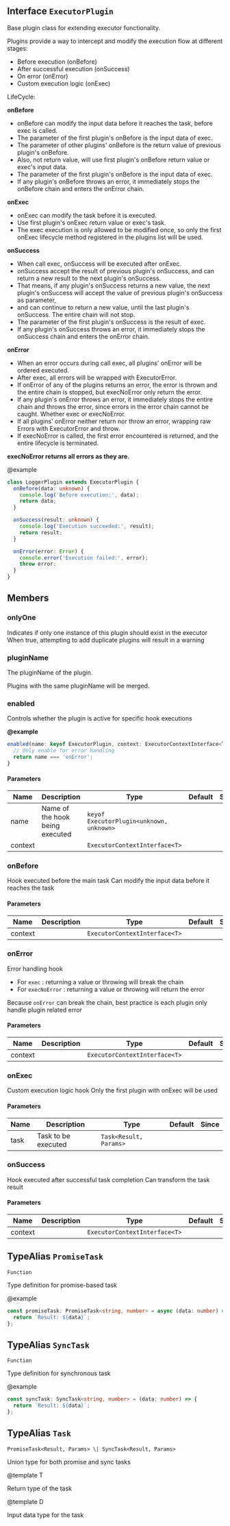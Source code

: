 ## Interface `ExecutorPlugin`
Base plugin class for extending executor functionality.

Plugins provide a way to intercept and modify the execution flow at different stages:
- Before execution (onBefore)
- After successful execution (onSuccess)
- On error (onError)
- Custom execution logic (onExec)

LifeCycle:

**onBefore**
  - onBefore can modify the input data before it reaches the task, before exec is called.
  - The parameter of the first plugin's onBefore is the input data of exec.
  - The parameter of other plugins' onBefore is the return value of previous plugin's onBefore.
  - Also, not return value, will use first plugin's onBefore return value or exec's input data.
  - The parameter of the first plugin's onBefore is the input data of exec.
  - If any plugin's onBefore throws an error, it immediately stops the onBefore chain and enters the onError chain.

**onExec**
  - onExec can modify the task before it is executed.
  - Use first plugin's onExec return value or exec's task.
  - The exec execution is only allowed to be modified once, so only the first onExec lifecycle method registered in the plugins list will be used.

**onSuccess**
  - When call exec, onSuccess will be executed after onExec.
  - onSuccess accept the result of previous plugin's onSuccess, and can return a new result to the next plugin's onSuccess.
  - That means, if any plugin's onSuccess returns a new value, the next plugin's onSuccess will accept the value of previous plugin's onSuccess as parameter,
  - and can continue to return a new value, until the last plugin's onSuccess. The entire chain will not stop.
  - The parameter of the first plugin's onSuccess is the result of exec.
  - If any plugin's onSuccess throws an error, it immediately stops the onSuccess chain and enters the onError chain.

**onError**
  - When an error occurs during call exec, all plugins' onError will be ordered executed.
  - After exec, all errors will be wrapped with ExecutorError.
  - If onError of any of the plugins returns an error, the error is thrown and the entire chain is stopped, but execNoError only return the error.
  - If any plugin's onError throws an error, it immediately stops the entire chain and throws the error, since errors in the error chain cannot be caught. Whether exec or execNoError.
  - If all plugins' onError neither return nor throw an error, wrapping raw Errors with ExecutorError and throw.
  - If execNoError is called, the first error encountered is returned, and the entire lifecycle is terminated.


**execNoError returns all errors as they are.**

@example 

```typescript
class LoggerPlugin extends ExecutorPlugin {
  onBefore(data: unknown) {
    console.log('Before execution:', data);
    return data;
  }

  onSuccess(result: unknown) {
    console.log('Execution succeeded:', result);
    return result;
  }

  onError(error: Error) {
    console.error('Execution failed:', error);
    throw error;
  }
}
```


## Members

### onlyOne
Indicates if only one instance of this plugin should exist in the executor
When true, attempting to add duplicate plugins will result in a warning




### pluginName
The pluginName of the plugin.

Plugins with the same pluginName will be merged.




### enabled
Controls whether the plugin is active for specific hook executions

**@example** 

```typescript
enabled(name: keyof ExecutorPlugin, context: ExecutorContextInterface<T>) {
  // Only enable for error handling
  return name === 'onError';
}
```


#### Parameters
| Name | Description | Type | Default | Since |
|------|------|---------|-------|------------|
|  name  | Name of the hook being executed | `keyof ExecutorPlugin<unknown, unknown>` |  |  |
|  context  |  | `ExecutorContextInterface<T>` |  |  |


### onBefore
Hook executed before the main task
Can modify the input data before it reaches the task


#### Parameters
| Name | Description | Type | Default | Since |
|------|------|---------|-------|------------|
|  context  |  | `ExecutorContextInterface<T>` |  |  |


### onError
Error handling hook
- For 
`exec`
: returning a value or throwing will break the chain
- For 
`execNoError`
: returning a value or throwing will return the error

Because 
`onError`
 can break the chain, best practice is each plugin only handle plugin related error


#### Parameters
| Name | Description | Type | Default | Since |
|------|------|---------|-------|------------|
|  context  |  | `ExecutorContextInterface<T>` |  |  |


### onExec
Custom execution logic hook
Only the first plugin with onExec will be used


#### Parameters
| Name | Description | Type | Default | Since |
|------|------|---------|-------|------------|
|  task  | Task to be executed | `Task<Result, Params>` |  |  |


### onSuccess
Hook executed after successful task completion
Can transform the task result


#### Parameters
| Name | Description | Type | Default | Since |
|------|------|---------|-------|------------|
|  context  |  | `ExecutorContextInterface<T>` |  |  |


## TypeAlias `PromiseTask`

`Function`

Type definition for promise-based task

@example 

```typescript
const promiseTask: PromiseTask<string, number> = async (data: number) => {
  return `Result: ${data}`;
};
```



## TypeAlias `SyncTask`

`Function`

Type definition for synchronous task

@example 

```typescript
const syncTask: SyncTask<string, number> = (data: number) => {
  return `Result: ${data}`;
};
```



## TypeAlias `Task`

`PromiseTask<Result, Params> \| SyncTask<Result, Params>`

Union type for both promise and sync tasks

@template T

Return type of the task

@template D

Input data type for the task


